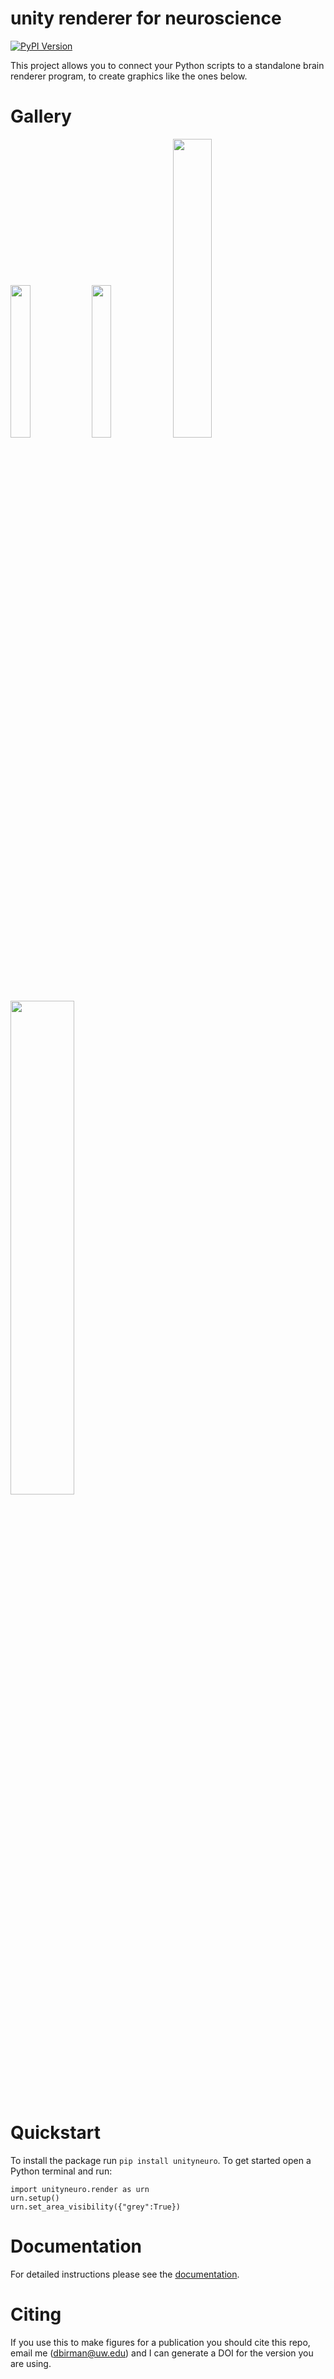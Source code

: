 
unity renderer for neuroscience
=======================================

[![PyPI Version](https://img.shields.io/pypi/v/unityneuro.svg)](https://pypi.org/project/unityneuro/)

This project allows you to connect your Python scripts to a standalone brain renderer program, to create graphics like the ones below.

# Gallery
<p float="left">
 <img src="https://github.com/dbirman/UnityNeuroscience/raw/main/Examples/gallery/flatmap_layout.png" width="25%"> 
 <img src="https://github.com/dbirman/UnityNeuroscience/raw/main/Examples/gallery/data_onesided.png" width="25%"> 
 <img src="https://github.com/dbirman/UnityNeuroscience/raw/main/Examples/gallery/RS_fig1.png " width="35%">
</p>

<p float="center">
 <img src="https://github.com/dbirman/UnityNeuroscience/raw/main/Examples/gallery/brain_rotate_cropped.gif" width="45%"> 
</p>

# Quickstart

To install the package run `pip install unityneuro`. To get started open a Python terminal and run:

```
import unityneuro.render as urn
urn.setup()
urn.set_area_visibility({"grey":True})
```

# Documentation

For detailed instructions please see the [documentation](https://virtualbrainlab.org/build/html/03_unity_neuro/01_urn_intro.html).

# Citing

If you use this to make figures for a publication you should cite this repo, email me (dbirman@uw.edu) and I can generate a DOI for the version you are using.
